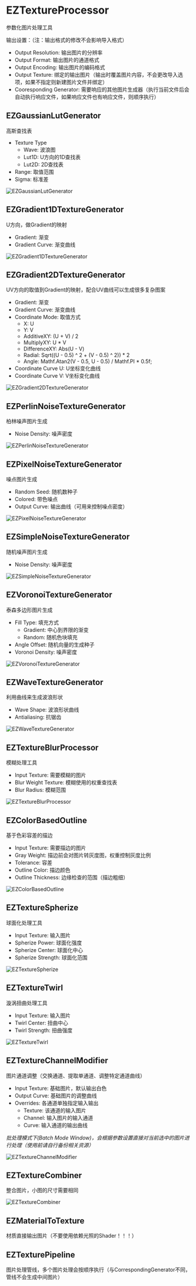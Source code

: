 # EZTextureProcessor

参数化图片处理工具

输出设置：（注：输出格式的修改不会影响导入格式）

- Output Resolution: 输出图片的分辨率
- Output Format: 输出图片的通道格式
- Output Encoding: 输出图片的编码格式
- Output Texture: 绑定的输出图片（输出时覆盖图片内容，不会更改导入选项，如果不指定则新建图片文件并绑定）
- Cooresponding Generator: 需要响应的其他图片生成器（执行当前文件后会自动执行响应文件，如果响应文件也有响应文件，则顺序执行）

## EZGaussianLutGenerator

高斯查找表

- Texture Type
  - Wave: 波浪图
  - Lut1D: U方向的1D查找表
  - Lut2D: 2D查找表
- Range: 取值范围
- Sigma: 标准差

![EZGaussianLutGenerator](.SamplePicture/EZGaussianLutGenerator.png)

## EZGradient1DTextureGenerator

U方向，做Gradient的映射

- Gradient: 渐变
- Gradient Curve: 渐变曲线

![EZGradient1DTextureGenerator](.SamplePicture/EZGradient1DTextureGenerator.png)

## EZGradient2DTextureGenerator

UV方向的取值到Gradient的映射，配合UV曲线可以生成很多复杂图案

- Gradient: 渐变
- Gradient Curve: 渐变曲线
- Coordinate Mode: 取值方式
  - X: U
  - Y: V
  - AdditiveXY: (U + V) / 2
  - MultiplyXY: U * V
  - DifferenceXY: Abs(U - V)
  - Radial: Sqrt((U - 0.5) ^ 2 + (V - 0.5) ^ 2)) * 2
  - Angle: Mathf.Atan2(V - 0.5, U - 0.5) / Mathf.PI * 0.5f;
- Coordinate Curve U: U坐标变化曲线
- Coordinate Curve V: V坐标变化曲线

![EZGradient2DTextureGenerator](.SamplePicture/EZGradient2DTextureGenerator.png)

## EZPerlinNoiseTextureGenerator

柏林噪声图片生成

- Noise Density: 噪声密度

![EZPerlinNoiseTextureGenerator](.SamplePicture/EZPerlinNoiseTextureGenerator.png)

## EZPixelNoiseTextureGenerator

噪点图片生成

- Random Seed: 随机数种子
- Colored: 带色噪点
- Output Curve: 输出曲线（可用来控制噪点密度）

![EZPixelNoiseTextureGenerator](.SamplePicture/EZPixelNoiseTextureGenerator.png)

## EZSimpleNoiseTextureGenerator

随机噪声图片生成

- Noise Density: 噪声密度

![EZSimpleNoiseTextureGenerator](.SamplePicture/EZSimpleNoiseTextureGenerator.png)

## EZVoronoiTextureGenerator

泰森多边形图片生成

- Fill Type: 填充方式
  - Gradient: 中心到界限的渐变
  - Random: 随机色块填充
- Angle Offset: 随机向量的生成种子
- Voronoi Density: 噪声密度

![EZVoronoiTextureGenerator](.SamplePicture/EZVoronoiTextureGenerator.png)

## EZWaveTextureGenerator

利用曲线来生成波浪形状

- Wave Shape: 波浪形状曲线
- Antialiasing: 抗锯齿

![EZWaveTextureGenerator](.SamplePicture/EZWaveTextureGenerator.png)

## EZTextureBlurProcessor

模糊处理工具

- Input Texture: 需要模糊的图片
- Blur Weight Texture: 模糊使用的权重查找表
- Blur Radius: 模糊范围

![EZTextureBlurProcessor](.SamplePicture/EZTextureBlurProcessor.png)

## EZColorBasedOutline

基于色彩容差的描边

- Input Texture: 需要描边的图片
- Gray Weight: 描边前会对图片转灰度图，权重控制灰度比例
- Tolerance: 容差
- Outline Color: 描边颜色
- Outline Thickness: 边缘检查的范围（描边粗细）

![EZColorBasedOutline](.SamplePicture/EZColorBasedOutline.png)

## EZTextureSpherize

球面化处理工具

- Input Texture: 输入图片
- Spherize Power: 球面化强度
- Spherize Center: 球面化中心
- Spherize Strength: 球面化范围

![EZTextureSpherize](.SamplePicture/EZTextureSpherize.png)

## EZTextureTwirl

漩涡扭曲处理工具

- Input Texture: 输入图片
- Twirl Center: 扭曲中心
- Twirl Strength: 扭曲强度

![EZTextureTwirl](.SamplePicture/EZTextureTwirl.png)

## EZTextureChannelModifier

图片通道调整（交换通道、提取单通道、调整特定通道曲线）

- Input Texture: 基础图片，默认输出白色
- Output Curve: 基础图片的调整曲线
- Overrides: 各通道单独指定输入输出
  - Texture: 该通道的输入图片
  - Channel: 输入图片的输入通道
  - Curve: 输入通道的输出曲线

*批处理模式下(Batch Mode Window)，会根据参数设置直接对当前选中的图片进行处理（使用前请自行备份相关资源）*

![EZTextureChannelModifier](.SamplePicture/EZTextureChannelModifier.png)

## EZTextureCombiner

整合图片，小图的尺寸需要相同

![EZTextureCombiner](.SamplePicture/EZTextureCombiner.png)

## EZMaterialToTexture

材质直接输出图片（不要使用依赖光照的Shader！！！）

## EZTexturePipeline

图片处理管线，多个图片处理会按顺序执行（与CorrespondingGenerator不同，管线不会生成中间图片）
